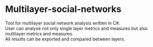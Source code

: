 # Multilayer-social-networks
Tool for multilayer social network analysis written in C#. <br />
User can analyse not only single layer metrics and measures but also multilayer metrics and measures. <br />
All results can be exported and compared between layers.
